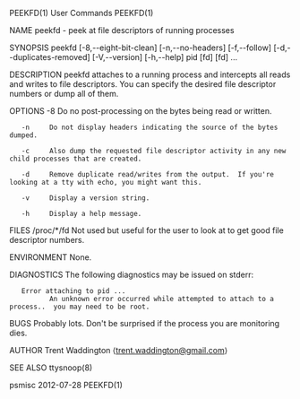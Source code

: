 PEEKFD(1)                                                                                       User Commands                                                                                       PEEKFD(1)



NAME
       peekfd - peek at file descriptors of running processes

SYNOPSIS
       peekfd [-8,--eight-bit-clean] [-n,--no-headers] [-f,--follow] [-d,--duplicates-removed] [-V,--version] [-h,--help] pid [fd] [fd] ...

DESCRIPTION
       peekfd attaches to a running process and intercepts all reads and writes to file descriptors.  You can specify the desired file descriptor numbers or dump all of them.

OPTIONS
       -8     Do no post-processing on the bytes being read or written.

       -n     Do not display headers indicating the source of the bytes dumped.

       -c     Also dump the requested file descriptor activity in any new child processes that are created.

       -d     Remove duplicate read/writes from the output.  If you're looking at a tty with echo, you might want this.

       -v     Display a version string.

       -h     Display a help message.

FILES
       /proc/*/fd
              Not used but useful for the user to look at to get good file descriptor numbers.

ENVIRONMENT
       None.

DIAGNOSTICS
       The following diagnostics may be issued on stderr:

       Error attaching to pid ...
              An unknown error occurred while attempted to attach to a process..  you may need to be root.

BUGS
       Probably lots.  Don't be surprised if the process you are monitoring dies.

AUTHOR
       Trent Waddington ⟨trent.waddington@gmail.com⟩

SEE ALSO
       ttysnoop(8)



psmisc                                                                                            2012-07-28                                                                                        PEEKFD(1)
